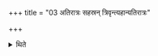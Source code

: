 +++
title = "03 अतिरात्रः सहस्रन् त्रिवृन्त्यहान्यतिरात्रः"

+++

<details><summary>थिते</summary>

अतिरात्रः सहस्रं त्रिवृन्त्यहान्यतिरात्रः ३
</details>

